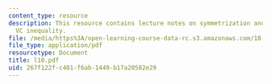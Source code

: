 ```yaml
---
content_type: resource
description: This resource contains lecture notes on symmetrization and pessimistic
  VC inequality.
file: /media/https%3A/open-learning-course-data-rc.s3.amazonaws.com/18-465-topics-in-statistics-statistical-learning-theory-spring-2007/267f122fc401f6ab1449b17a20582e29_l10.pdf
file_type: application/pdf
resourcetype: Document
title: l10.pdf
uid: 267f122f-c401-f6ab-1449-b17a20582e29
---
```

